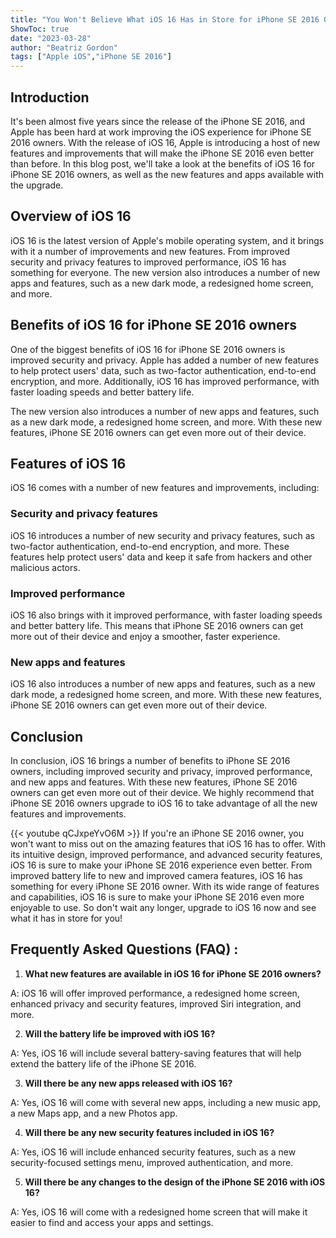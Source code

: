 ```yaml
---
title: "You Won't Believe What iOS 16 Has in Store for iPhone SE 2016 Owners!"
ShowToc: true 
date: "2023-03-28"
author: "Beatriz Gordon" 
tags: ["Apple iOS","iPhone SE 2016"]
---
```

## Introduction

It's been almost five years since the release of the iPhone SE 2016, and Apple has been hard at work improving the iOS experience for iPhone SE 2016 owners. With the release of iOS 16, Apple is introducing a host of new features and improvements that will make the iPhone SE 2016 even better than before. In this blog post, we'll take a look at the benefits of iOS 16 for iPhone SE 2016 owners, as well as the new features and apps available with the upgrade. 

## Overview of iOS 16

iOS 16 is the latest version of Apple's mobile operating system, and it brings with it a number of improvements and new features. From improved security and privacy features to improved performance, iOS 16 has something for everyone. The new version also introduces a number of new apps and features, such as a new dark mode, a redesigned home screen, and more. 

## Benefits of iOS 16 for iPhone SE 2016 owners

One of the biggest benefits of iOS 16 for iPhone SE 2016 owners is improved security and privacy. Apple has added a number of new features to help protect users' data, such as two-factor authentication, end-to-end encryption, and more. Additionally, iOS 16 has improved performance, with faster loading speeds and better battery life. 

The new version also introduces a number of new apps and features, such as a new dark mode, a redesigned home screen, and more. With these new features, iPhone SE 2016 owners can get even more out of their device. 

## Features of iOS 16

iOS 16 comes with a number of new features and improvements, including:

### Security and privacy features

iOS 16 introduces a number of new security and privacy features, such as two-factor authentication, end-to-end encryption, and more. These features help protect users' data and keep it safe from hackers and other malicious actors. 

### Improved performance

iOS 16 also brings with it improved performance, with faster loading speeds and better battery life. This means that iPhone SE 2016 owners can get more out of their device and enjoy a smoother, faster experience. 

### New apps and features

iOS 16 also introduces a number of new apps and features, such as a new dark mode, a redesigned home screen, and more. With these new features, iPhone SE 2016 owners can get even more out of their device. 

## Conclusion

In conclusion, iOS 16 brings a number of benefits to iPhone SE 2016 owners, including improved security and privacy, improved performance, and new apps and features. With these new features, iPhone SE 2016 owners can get even more out of their device. We highly recommend that iPhone SE 2016 owners upgrade to iOS 16 to take advantage of all the new features and improvements.

{{< youtube qCJxpeYvO6M >}} 
If you're an iPhone SE 2016 owner, you won't want to miss out on the amazing features that iOS 16 has to offer. With its intuitive design, improved performance, and advanced security features, iOS 16 is sure to make your iPhone SE 2016 experience even better. From improved battery life to new and improved camera features, iOS 16 has something for every iPhone SE 2016 owner. With its wide range of features and capabilities, iOS 16 is sure to make your iPhone SE 2016 even more enjoyable to use. So don't wait any longer, upgrade to iOS 16 now and see what it has in store for you!

## Frequently Asked Questions (FAQ) :
1. **What new features are available in iOS 16 for iPhone SE 2016 owners?**

A: iOS 16 will offer improved performance, a redesigned home screen, enhanced privacy and security features, improved Siri integration, and more.

2. **Will the battery life be improved with iOS 16?**

A: Yes, iOS 16 will include several battery-saving features that will help extend the battery life of the iPhone SE 2016.

3. **Will there be any new apps released with iOS 16?**

A: Yes, iOS 16 will come with several new apps, including a new music app, a new Maps app, and a new Photos app.

4. **Will there be any new security features included in iOS 16?**

A: Yes, iOS 16 will include enhanced security features, such as a new security-focused settings menu, improved authentication, and more.

5. **Will there be any changes to the design of the iPhone SE 2016 with iOS 16?**

A: Yes, iOS 16 will come with a redesigned home screen that will make it easier to find and access your apps and settings.


